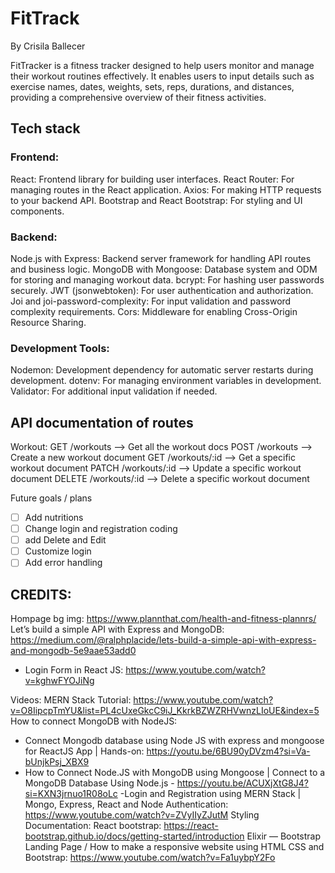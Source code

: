 # FitTrack
By Crisila Ballecer

FitTracker is a fitness tracker designed to help users monitor and manage their workout routines effectively. It enables users to input details such as exercise names, dates, weights, sets, reps, durations, and distances, providing a comprehensive overview of their fitness activities.


## Tech stack
### Frontend:

React: Frontend library for building user interfaces.
React Router: For managing routes in the React application.
Axios: For making HTTP requests to your backend API.
Bootstrap and React Bootstrap: For styling and UI components.

### Backend:
Node.js with Express: Backend server framework for handling API routes and business logic.
MongoDB with Mongoose: Database system and ODM for storing and managing workout data.
bcrypt: For hashing user passwords securely.
JWT (jsonwebtoken): For user authentication and authorization.
Joi and joi-password-complexity: For input validation and password complexity requirements.
Cors: Middleware for enabling Cross-Origin Resource Sharing.


### Development Tools:
Nodemon: Development dependency for automatic server restarts during development.
dotenv: For managing environment variables in development.
Validator: For additional input validation if needed.


## API documentation of routes
Workout:
GET /workouts --> Get all the workout docs
POST /workouts --> Create a new workout document
GET /workouts/:id --> Get a specific workout document
PATCH /workouts/:id --> Update a specific workout document
DELETE /workouts/:id --> Delete a specific workout document

Future goals / plans
- [ ] Add nutritions
- [ ] Change login and registration coding
- [ ] add Delete and Edit
- [ ] Customize login
- [ ] Add error handling

## CREDITS:
Hompage bg img: https://www.plannthat.com/health-and-fitness-plannrs/
Let’s build a simple API with Express and MongoDB: https://medium.com/@ralphplacide/lets-build-a-simple-api-with-express-and-mongodb-5e9aae53add0
- Login Form in React JS: https://www.youtube.com/watch?v=kghwFYOJiNg

Videos:
MERN Stack Tutorial: https://www.youtube.com/watch?v=O8IipcpTmYU&list=PL4cUxeGkcC9iJ_KkrkBZWZRHVwnzLIoUE&index=5
How to connect MongoDB with NodeJS:
- Connect Mongodb database using Node JS with express and mongoose for ReactJS App | Hands-on: https://youtu.be/6BU90yDVzm4?si=Va-bUnjkPsj_XBX9
- How to Connect Node.JS with MongoDB using Mongoose | Connect to a MongoDB Database Using Node.js - https://youtu.be/ACUXjXtG8J4?si=KXN3jrnuo1R08oLc
-Login and Registration using MERN Stack | Mongo, Express, React and Node Authentication: https://www.youtube.com/watch?v=ZVyIIyZJutM
Styling Documentation:
React bootstrap: https://react-bootstrap.github.io/docs/getting-started/introduction
Elixir — Bootstrap Landing Page / How to make a responsive website using HTML CSS and Bootstrap: https://www.youtube.com/watch?v=Fa1uybpY2Fo
